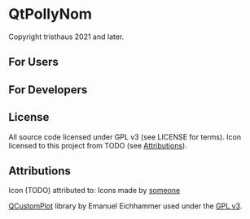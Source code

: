 ﻿# QtPollyNom

Copyright tristhaus 2021 and later.

## For Users

## For Developers

## License
All source code licensed under GPL v3 (see LICENSE for terms). Icon licensed to this project from TODO (see [Attributions](#attributions)).

## Attributions
Icon (TODO) attributed to: Icons made by [someone](https://www.someplace.com)

[QCustomPlot](https://www.qcustomplot.com/) library  by Emanuel Eichhammer used under the [GPL v3](https://www.gnu.org/licenses/gpl-3.0.html).
